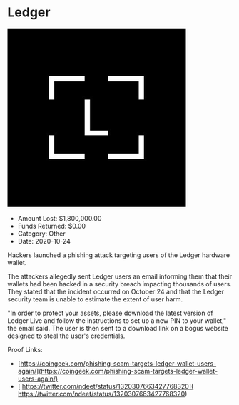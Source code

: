 # Ledger
![Ledger](/rektimages/Ledger-2.png)
- Amount Lost: $1,800,000.00
- Funds Returned: $0.00
- Category: Other
- Date: 2020-10-24

Hackers launched a phishing attack targeting users of the Ledger hardware wallet.  
  
The attackers allegedly sent Ledger users an email informing them that their wallets had been hacked in a security breach impacting thousands of users. They stated that the incident occurred on October 24 and that the Ledger security team is unable to estimate the extent of user harm.  
  
"In order to protect your assets, please download the latest version of Ledger Live and follow the instructions to set up a new PIN to your wallet," the email said. The user is then sent to a download link on a bogus website designed to steal the user's credentials.


Proof Links:
- [https://coingeek.com/phishing-scam-targets-ledger-wallet-users-again/](https://coingeek.com/phishing-scam-targets-ledger-wallet-users-again/)
- [ https://twitter.com/ndeet/status/1320307663427768320]( https://twitter.com/ndeet/status/1320307663427768320)


